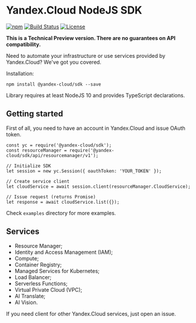 # Yandex.Cloud NodeJS SDK

[![npm](https://img.shields.io/npm/v/@yandex-cloud/sdk.svg)](https://www.npmjs.com/package/@yandex-cloud/sdk)
[![Build Status](https://travis-ci.com/yandex-cloud/nodejs-sdk.svg?branch=master)](https://travis-ci.com/yandex-cloud/nodejs-sdk)
[![License](https://img.shields.io/github/license/yandex-cloud/nodejs-sdk.svg)](https://github.com/yandex-cloud/nodejs-sdk/blob/master/LICENSE)

**This is a Technical Preview version. There are no guarantees on API compatibility.**

Need to automate your infrastructure or use services provided by Yandex.Cloud? We've got you covered.

Installation:

    npm install @yandex-cloud/sdk --save

Library requires at least NodeJS 10 and provides TypeScript declarations.

## Getting started

First of all, you need to have an account in Yandex.Cloud and issue OAuth token.

    const yc = require('@yandex-cloud/sdk');
    const resourceManager = require('@yandex-cloud/sdk/api/resourcemanager/v1');
    
    // Initialize SDK
    let session = new yc.Session({ oauthToken: 'YOUR_TOKEN' });
    
    // Create service client
    let cloudService = await session.client(resourceManager.CloudService);
    
    // Issue request (returns Promise)
    let response = await cloudService.list({});
    
Check `examples` directory for more examples.

## Services

* Resource Manager;
* Identity and Access Management (IAM);
* Compute;
* Container Registry;
* Managed Services for Kubernetes;
* Load Balancer;
* Serverless Functions;
* Virtual Private Cloud (VPC);
* AI Translate;
* AI Vision.

If you need client for other Yandex.Cloud services, just open an issue.
